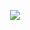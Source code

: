 <p align="center">
  <img src= "https://user-images.githubusercontent.com/74344026/180392845-4f996b60-62a2-44ef-98a8-29c9031950ac.gif" style="width: ; height: ; " />
</p>
